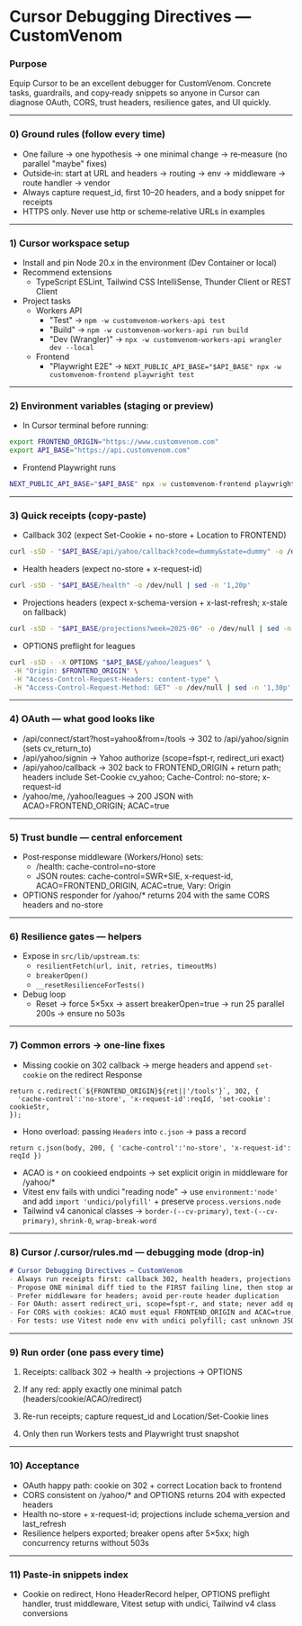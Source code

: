 # Cursor Debugging Directives — CustomVenom

### Purpose

Equip Cursor to be an excellent debugger for CustomVenom. Concrete tasks, guardrails, and copy‑ready snippets so anyone in Cursor can diagnose OAuth, CORS, trust headers, resilience gates, and UI quickly.

---

### 0) Ground rules (follow every time)

- One failure → one hypothesis → one minimal change → re‑measure (no parallel "maybe" fixes)
- Outside‑in: start at URL and headers → routing → env → middleware → route handler → vendor
- Always capture request_id, first 10–20 headers, and a body snippet for receipts
- HTTPS only. Never use http or scheme‑relative URLs in examples

---

### 1) Cursor workspace setup

- Install and pin Node 20.x in the environment (Dev Container or local)
- Recommend extensions
    - TypeScript ESLint, Tailwind CSS IntelliSense, Thunder Client or REST Client
- Project tasks
    - Workers API
        - "Test" → `npm -w customvenom-workers-api test`
        - "Build" → `npm -w customvenom-workers-api run build`
        - "Dev (Wrangler)" → `npx -w customvenom-workers-api wrangler dev --local`
    - Frontend
        - "Playwright E2E" → `NEXT_PUBLIC_API_BASE="$API_BASE" npx -w customvenom-frontend playwright test`

---

### 2) Environment variables (staging or preview)

- In Cursor terminal before running:

```bash
export FRONTEND_ORIGIN="https://www.customvenom.com"
export API_BASE="https://api.customvenom.com"
```

- Frontend Playwright runs

```bash
NEXT_PUBLIC_API_BASE="$API_BASE" npx -w customvenom-frontend playwright test --project=chromium
```

---

### 3) Quick receipts (copy‑paste)

- Callback 302 (expect Set-Cookie + no-store + Location to FRONTEND)

```bash
curl -sSD - "$API_BASE/api/yahoo/callback?code=dummy&state=dummy" -o /dev/null | sed -n '1,25p'
```

- Health headers (expect no-store + x-request-id)

```bash
curl -sSD - "$API_BASE/health" -o /dev/null | sed -n '1,20p'
```

- Projections headers (expect x-schema-version + x-last-refresh; x-stale on fallback)

```bash
curl -sSD - "$API_BASE/projections?week=2025-06" -o /dev/null | sed -n '1,30p'
```

- OPTIONS preflight for leagues

```bash
curl -sSD - -X OPTIONS "$API_BASE/yahoo/leagues" \
 -H "Origin: $FRONTEND_ORIGIN" \
 -H "Access-Control-Request-Headers: content-type" \
 -H "Access-Control-Request-Method: GET" -o /dev/null | sed -n '1,30p'
```

---

### 4) OAuth — what good looks like

- /api/connect/start?host=yahoo&from=/tools → 302 to /api/yahoo/signin (sets cv_return_to)
- /api/yahoo/signin → Yahoo authorize (scope=fspt-r, redirect_uri exact)
- /api/yahoo/callback → 302 back to FRONTEND_ORIGIN + return path; headers include Set-Cookie cv_yahoo; Cache-Control: no-store; x-request-id
- /yahoo/me, /yahoo/leagues → 200 JSON with ACAO=FRONTEND_ORIGIN; ACAC=true

---

### 5) Trust bundle — central enforcement

- Post‑response middleware (Workers/Hono) sets:
    - /health: cache-control=no-store
    - JSON routes: cache-control=SWR+SIE, x-request-id, ACAO=FRONTEND_ORIGIN, ACAC=true, Vary: Origin
- OPTIONS responder for /yahoo/* returns 204 with the same CORS headers and no-store

---

### 6) Resilience gates — helpers

- Expose in `src/lib/upstream.ts`:
    - `resilientFetch(url, init, retries, timeoutMs)`
    - `breakerOpen()`
    - `__resetResilienceForTests()`
- Debug loop
    - Reset → force 5×5xx → assert breakerOpen=true → run 25 parallel 200s → ensure no 503s

---

### 7) Common errors → one‑line fixes

- Missing cookie on 302 callback → merge headers and append `set-cookie` on the redirect Response

```tsx
return c.redirect(`${FRONTEND_ORIGIN}${ret||'/tools'}`, 302, {
  'cache-control':'no-store', 'x-request-id':reqId, 'set-cookie': cookieStr,
});
```

- Hono overload: passing `Headers` into `c.json` → pass a record

```tsx
return c.json(body, 200, { 'cache-control':'no-store', 'x-request-id': reqId })
```

- ACAO is `*` on cookieed endpoints → set explicit origin in middleware for /yahoo/*
- Vitest env fails with undici "reading node" → use `environment:'node'` and add `import 'undici/polyfill'` + preserve `process.versions.node`
- Tailwind v4 canonical classes → `border-(--cv-primary)`, `text-(--cv-primary)`, `shrink-0`, `wrap-break-word`

---

### 8) Cursor /.cursor/rules.md — debugging mode (drop‑in)

```markdown
# Cursor Debugging Directives — CustomVenom
- Always run receipts first: callback 302, health headers, projections headers, OPTIONS preflight
- Propose ONE minimal diff tied to the FIRST failing line, then stop and re-run receipts
- Prefer middleware for headers; avoid per-route header duplication
- For OAuth: assert redirect_uri, scope=fspt-r, and state; never add openid
- For CORS with cookies: ACAO must equal FRONTEND_ORIGIN and ACAC=true; never "*"
- For tests: use Vitest node env with undici polyfill; cast unknown JSON bodies; avoid generic Request types
```

---

### 9) Run order (one pass every time)

1) Receipts: callback 302 → health → projections → OPTIONS

2) If any red: apply exactly one minimal patch (headers/cookie/ACAO/redirect)

3) Re-run receipts; capture request_id and Location/Set-Cookie lines

4) Only then run Workers tests and Playwright trust snapshot

---

### 10) Acceptance

- OAuth happy path: cookie on 302 + correct Location back to frontend
- CORS consistent on /yahoo/* and OPTIONS returns 204 with expected headers
- Health no-store + x-request-id; projections include schema_version and last_refresh
- Resilience helpers exported; breaker opens after 5×5xx; high concurrency returns without 503s

---

### 11) Paste‑in snippets index

- Cookie on redirect, Hono HeaderRecord helper, OPTIONS preflight handler, trust middleware, Vitest setup with undici, Tailwind v4 class conversions
